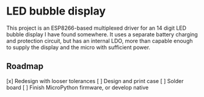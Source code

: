 # LED bubble display

This project is an ESP8266-based multiplexed driver for an 14 digit LED bubble display I have found somewhere.
It uses a separate battery charging and protection circuit, but has an internal LDO, more than capable enough to supply the display and the micro with sufficient power.

## Roadmap

[x] Redesign with looser tolerances
[ ] Design and print case
[ ] Solder board
[ ] Finish MicroPython firmware, or develop native
